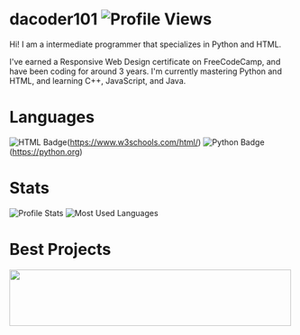 # dacoder101 ![Profile Views](https://komarev.com/ghpvc/?username=dacoder101&label=Views&color=green&style=for-the-badge)
Hi! I am a intermediate programmer that specializes in Python and HTML.</p>
I've earned a Responsive Web Design certificate on FreeCodeCamp, and have been coding for around 3 years.
I'm currently mastering Python and HTML, and learning C++, JavaScript, and Java.
# Languages
![HTML Badge](https://img.shields.io/badge/html5-%23E34F26.svg?style=for-the-badge&logo=html5&logoColor=white)(https://www.w3schools.com/html/)
![Python Badge](https://img.shields.io/badge/python-3670A0?style=for-the-badge&logo=python&logoColor=3776ab&color=ffffff)(https://python.org)

# Stats
![Profile Stats](https://github-readme-stats.vercel.app/api?username=dacoder101&show_icons=true&theme=merko)
![Most Used Languages](https://github-readme-stats.vercel.app/api/top-langs/?username=dacoder101&layout=compact)
<h1>Best Projects</h1>
<a href="https://dacoder101.github.io/rickin" target="_blank"><img height="100px" width="500px"src="https://media.tenor.com/yheo1GGu3FwAAAAC/rick-roll-rick-ashley.gif"></a>
